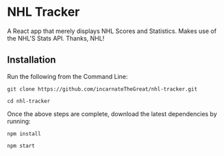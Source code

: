 # NHL Tracker

A React app that merely displays NHL Scores and Statistics. Makes use of the NHL'S Stats API. Thanks, NHL!

## Installation

Run the following from the Command Line:

```
git clone https://github.com/incarnateTheGreat/nhl-tracker.git

cd nhl-tracker
```

Once the above steps are complete, download the latest dependencies by running:

```
npm install

npm start
```
